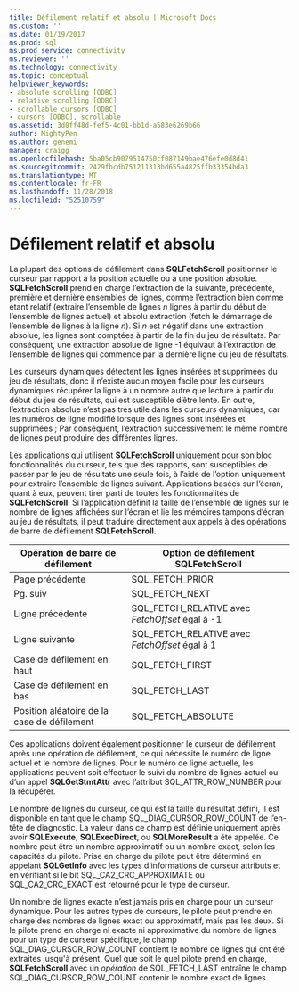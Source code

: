 ```yaml
---
title: Défilement relatif et absolu | Microsoft Docs
ms.custom: ''
ms.date: 01/19/2017
ms.prod: sql
ms.prod_service: connectivity
ms.reviewer: ''
ms.technology: connectivity
ms.topic: conceptual
helpviewer_keywords:
- absolute scrolling [ODBC]
- relative scrolling [ODBC]
- scrollable cursors [ODBC]
- cursors [ODBC], scrollable
ms.assetid: 3d0ff48d-fef5-4c01-bb1d-a583e6269b66
author: MightyPen
ms.author: genemi
manager: craigg
ms.openlocfilehash: 5ba05cb9079514750cf087149bae476efe0d8d41
ms.sourcegitcommit: 2429fbcdb751211313bd655a4825ffb33354bda3
ms.translationtype: MT
ms.contentlocale: fr-FR
ms.lasthandoff: 11/28/2018
ms.locfileid: "52510759"
---
```

# <a name="relative-and-absolute-scrolling"></a>Défilement relatif et absolu
La plupart des options de défilement dans **SQLFetchScroll** positionner le curseur par rapport à la position actuelle ou à une position absolue. **SQLFetchScroll** prend en charge l’extraction de la suivante, précédente, première et dernière ensembles de lignes, comme l’extraction bien comme étant relatif (extraire l’ensemble de lignes *n* lignes à partir du début de l’ensemble de lignes actuel) et absolu extraction (fetch le démarrage de l’ensemble de lignes à la ligne *n*). Si *n* est négatif dans une extraction absolue, les lignes sont comptées à partir de la fin du jeu de résultats. Par conséquent, une extraction absolue de ligne -1 équivaut à l’extraction de l’ensemble de lignes qui commence par la dernière ligne du jeu de résultats.  
  
 Les curseurs dynamiques détectent les lignes insérées et supprimées du jeu de résultats, donc il n’existe aucun moyen facile pour les curseurs dynamiques récupérer la ligne à un nombre autre que lecture à partir du début du jeu de résultats, qui est susceptible d’être lente. En outre, l’extraction absolue n’est pas très utile dans les curseurs dynamiques, car les numéros de ligne modifié lorsque des lignes sont insérées et supprimées ; Par conséquent, l’extraction successivement le même nombre de lignes peut produire des différentes lignes.  
  
 Les applications qui utilisent **SQLFetchScroll** uniquement pour son bloc fonctionnalités du curseur, tels que des rapports, sont susceptibles de passer par le jeu de résultats une seule fois, à l’aide de l’option uniquement pour extraire l’ensemble de lignes suivant. Applications basées sur l’écran, quant à eux, peuvent tirer parti de toutes les fonctionnalités de **SQLFetchScroll**. Si l’application définit la taille de l’ensemble de lignes sur le nombre de lignes affichées sur l’écran et lie les mémoires tampons d’écran au jeu de résultats, il peut traduire directement aux appels à des opérations de barre de défilement **SQLFetchScroll**.  
  
|Opération de barre de défilement|Option de défilement SQLFetchScroll|  
|--------------------------|-------------------------------------|  
|Page précédente|SQL_FETCH_PRIOR|  
|Pg. suiv|SQL_FETCH_NEXT|  
|Ligne précédente|SQL_FETCH_RELATIVE avec *FetchOffset* égal à -1|  
|Ligne suivante|SQL_FETCH_RELATIVE avec *FetchOffset* égal à 1|  
|Case de défilement en haut|SQL_FETCH_FIRST|  
|Case de défilement en bas|SQL_FETCH_LAST|  
|Position aléatoire de la case de défilement|SQL_FETCH_ABSOLUTE|  
  
 Ces applications doivent également positionner le curseur de défilement après une opération de défilement, ce qui nécessite le numéro de ligne actuel et le nombre de lignes. Pour le numéro de ligne actuelle, les applications peuvent soit effectuer le suivi du nombre de lignes actuel ou d’un appel **SQLGetStmtAttr** avec l’attribut SQL_ATTR_ROW_NUMBER pour la récupérer.  
  
 Le nombre de lignes du curseur, ce qui est la taille du résultat défini, il est disponible en tant que le champ SQL_DIAG_CURSOR_ROW_COUNT de l’en-tête de diagnostic. La valeur dans ce champ est définie uniquement après avoir **SQLExecute**, **SQLExecDirect**, ou **SQLMoreResult** a été appelée. Ce nombre peut être un nombre approximatif ou un nombre exact, selon les capacités du pilote. Prise en charge du pilote peut être déterminé en appelant **SQLGetInfo** avec les types d’informations de curseur attributs et en vérifiant si le bit SQL_CA2_CRC_APPROXIMATE ou SQL_CA2_CRC_EXACT est retourné pour le type de curseur.  
  
 Un nombre de lignes exacte n’est jamais pris en charge pour un curseur dynamique. Pour les autres types de curseurs, le pilote peut prendre en charge des nombres de lignes exact ou approximatif, mais pas les deux. Si le pilote prend en charge ni exacte ni approximative du nombre de lignes pour un type de curseur spécifique, le champ SQL_DIAG_CURSOR_ROW_COUNT contient le nombre de lignes qui ont été extraites jusqu'à présent. Quel que soit le quel pilote prend en charge, **SQLFetchScroll** avec un *opération* de SQL_FETCH_LAST entraîne le champ SQL_DIAG_CURSOR_ROW_COUNT contenir le nombre exact de lignes.

